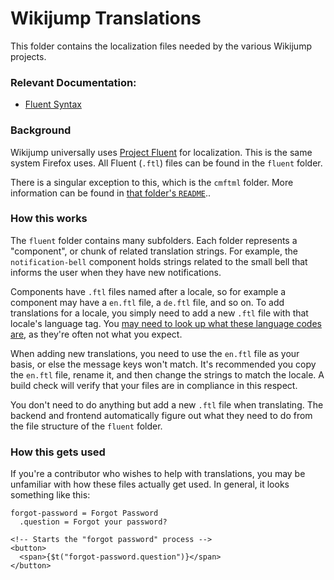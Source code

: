 # Wikijump Translations

This folder contains the localization files needed by the various Wikijump projects.

### Relevant Documentation:

- [Fluent Syntax](https://projectfluent.org/fluent/guide/)

### Background

Wikijump universally uses [Project Fluent](https://projectfluent.org/) for localization. This is the same system Firefox uses. All Fluent (`.ftl`) files can be found in the `fluent` folder.

There is a singular exception to this, which is the `cmftml` folder. More information can be found in [that folder's `README`](https://github.com/scpwiki/wikijump/tree/develop/locales/cmftml)..

### How this works

The `fluent` folder contains many subfolders. Each folder represents a "component", or chunk of related translation strings. For example, the `notification-bell` component holds strings related to the small bell that informs the user when they have new notifications.

Components have `.ftl` files named after a locale, so for example a component may have a `en.ftl` file, a `de.ftl` file, and so on. To add translations for a locale, you simply need to add a new `.ftl` file with that locale's language tag. You [may need to look up what these language codes are](https://unicode-org.github.io/icu/userguide/locale/), as they're often not what you expect.

When adding new translations, you need to use the `en.ftl` file as your basis, or else the message keys won't match. It's recommended you copy the `en.ftl` file, rename it, and then change the strings to match the locale. A build check will verify that your files are in compliance in this respect.

You don't need to do anything but add a new `.ftl` file when translating. The backend and frontend automatically figure out what they need to do from the file structure of the `fluent` folder.

### How this gets used

If you're a contributor who wishes to help with translations, you may be unfamiliar with how these files actually get used. In general, it looks something like this:

```ftl
forgot-password = Forgot Password
  .question = Forgot your password?
```

```svelte
<!-- Starts the "forgot password" process -->
<button>
  <span>{$t("forgot-password.question")}</span>
</button>
```
